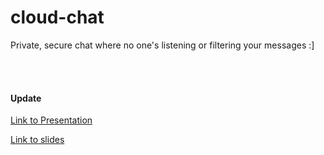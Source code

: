 # cloud-chat
Private, secure chat where no one's listening or filtering your messages :]

<br></br>
#### Update
[Link to Presentation](https://www.dropbox.com/s/5vqd0769qs4gj5a/Term_Project_Presentation.mp4?dl=0)

[Link to slides](https://docs.google.com/presentation/d/1bzzyWjTVMcbFU1gyyisxzizha9sT_bMrQyn6iYwMY40/edit?usp=sharing)

<br></br>

